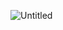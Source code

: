 ![Untitled](https://github.com/FireMan00626/imgui_sdl_render/assets/161743196/cf9503c0-6e1b-4bf4-9449-1437ca40434d)
